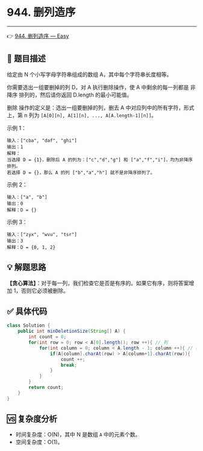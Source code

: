 # 944. 删列造序

---

👉 [944. 删列造序 — Easy](https://leetcode-cn.com/problems/delete-columns-to-make-sorted/)

## 📜 题目描述

给定由 N 个小写字母字符串组成的数组 A，其中每个字符串长度相等。

你需要选出一组要删掉的列 D，对 A 执行删除操作，使 A 中剩余的每一列都是 非降序 排列的，然后请你返回 D.length 的最小可能值。

删除 操作的定义是：选出一组要删掉的列，删去 A 中对应列中的所有字符，形式上，第 n 列为 `[A[0][n], A[1][n], ..., A[A.length-1][n]]`。

示例 1：

```
输入：["cba", "daf", "ghi"]
输出：1
解释：
当选择 D = {1}，删除后 A 的列为：["c","d","g"] 和 ["a","f","i"]，均为非降序排列。
若选择 D = {}，那么 A 的列 ["b","a","h"] 就不是非降序排列了。
```


示例 2：

```
输入：["a", "b"]
输出：0
解释：D = {}
```


示例 3：

```
输入：["zyx", "wvu", "tsr"]
输出：3
解释：D = {0, 1, 2}
```

## 💡 解题思路 

**【贪心算法】**：对于每一列，我们检查它是否是有序的。如果它有序，则将答案增加 1，否则它必须被删除。


## ✅  具体代码 


```java
class Solution {
    public int minDeletionSize(String[] A) {
        int count = 0;
        for(int row = 0; row < A[0].length(); row ++){ // 列
            for(int column = 0; column < A.length - 1; column ++){ // 行
                if(A[column].charAt(row) > A[column+1].charAt(row)){
                    count ++;
                    break;
                }
            } 
        }
        return count;
    }
}
```

## 🆚 复杂度分析

- 时间复杂度：O(N)，其中 N 是数组 `A` 中的元素个数。
- 空间复杂度：O(1)。